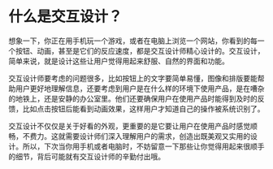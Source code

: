# 什么是交互设计？

想象一下，你正在用手机玩一个游戏，或者在电脑上浏览一个网站，你看到的每一个按钮、动画，甚至是它们的反应速度，都是交互设计师精心设计的。交互设计，简单来说，就是设计这些让用户觉得用起来舒服、自然的界面和功能。

交互设计师要考虑的问题很多，比如按钮上的文字要简单易懂，图像和排版要能帮助用户更好地理解信息，还要考虑到用户是在什么样的环境下使用产品，是在嘈杂的地铁上，还是安静的办公室里。他们还要确保用户在使用产品时能得到及时的反馈，比如点击按钮后能看到动画效果，这样用户才知道自己的操作被系统识别了。

交互设计不仅仅是关于好看的外观，更重要的是它要让用户在使用产品时感觉顺畅，不费力。这就需要设计师们深入理解用户的需求，创造出既美观又实用的设计。所以，下次当你用手机或者电脑时，不妨留意一下那些让你觉得用起来很顺手的细节，背后可能就有交互设计师的辛勤付出哦。